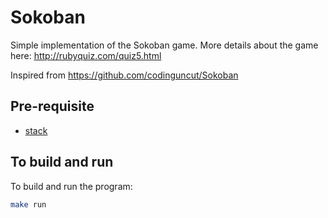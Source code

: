 # Sokoban
Simple implementation of the Sokoban game. More details about the game here: http://rubyquiz.com/quiz5.html

Inspired from https://github.com/codinguncut/Sokoban

## Pre-requisite

- [stack](https://docs.haskellstack.org/en/stable/README/)

## To build and run

To build and run the program:

```bash
make run
```
